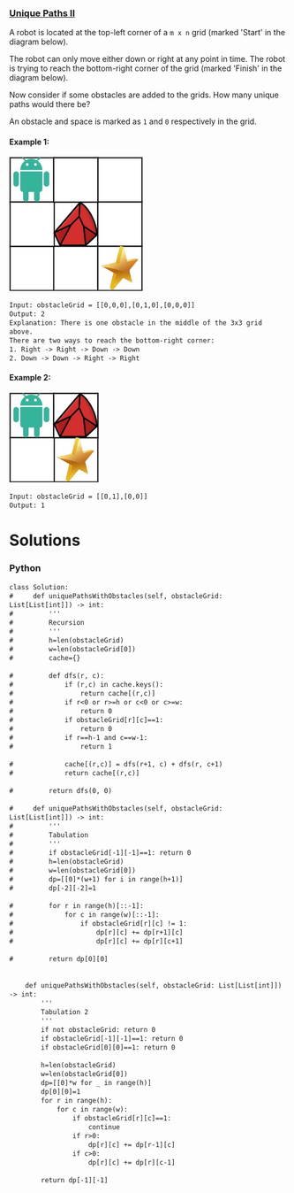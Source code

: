 ### [Unique Paths II](https://leetcode.com/problems/unique-paths-ii/) <br>

A robot is located at the top-left corner of a `m x n` grid (marked 'Start' in the diagram below).

The robot can only move either down or right at any point in time. The robot is trying to reach the bottom-right corner of the grid (marked 'Finish' in the diagram below).

Now consider if some obstacles are added to the grids. How many unique paths would there be?

An obstacle and space is marked as `1` and `0` respectively in the grid.


#### Example 1:
<img src="../../../../../images/robot1UniquePaths.jpg">

```
Input: obstacleGrid = [[0,0,0],[0,1,0],[0,0,0]]
Output: 2
Explanation: There is one obstacle in the middle of the 3x3 grid above.
There are two ways to reach the bottom-right corner:
1. Right -> Right -> Down -> Down
2. Down -> Down -> Right -> Right

```

#### Example 2:
<img src="../../../../../images/robot2UniquePaths.jpg">

```
Input: obstacleGrid = [[0,1],[0,0]]
Output: 1

```

# Solutions

### Python
```
class Solution:
#     def uniquePathsWithObstacles(self, obstacleGrid: List[List[int]]) -> int:
#         '''
#         Recursion
#         '''
#         h=len(obstacleGrid)
#         w=len(obstacleGrid[0])
#         cache={}
        
#         def dfs(r, c):
#             if (r,c) in cache.keys():
#                 return cache[(r,c)]
#             if r<0 or r>=h or c<0 or c>=w:
#                 return 0
#             if obstacleGrid[r][c]==1:
#                 return 0
#             if r==h-1 and c==w-1:
#                 return 1
            
#             cache[(r,c)] = dfs(r+1, c) + dfs(r, c+1)
#             return cache[(r,c)]
        
#         return dfs(0, 0)
    
#     def uniquePathsWithObstacles(self, obstacleGrid: List[List[int]]) -> int:
#         '''
#         Tabulation
#         '''
#         if obstacleGrid[-1][-1]==1: return 0
#         h=len(obstacleGrid)
#         w=len(obstacleGrid[0])
#         dp=[[0]*(w+1) for i in range(h+1)]
#         dp[-2][-2]=1
        
#         for r in range(h)[::-1]:
#             for c in range(w)[::-1]:
#                 if obstacleGrid[r][c] != 1:
#                     dp[r][c] += dp[r+1][c]
#                     dp[r][c] += dp[r][c+1]
                
#         return dp[0][0]
    
    
    def uniquePathsWithObstacles(self, obstacleGrid: List[List[int]]) -> int:
        '''
        Tabulation 2
        '''
        if not obstacleGrid: return 0
        if obstacleGrid[-1][-1]==1: return 0
        if obstacleGrid[0][0]==1: return 0
        
        h=len(obstacleGrid)
        w=len(obstacleGrid[0])        
        dp=[[0]*w for _ in range(h)]
        dp[0][0]=1
        for r in range(h):
            for c in range(w):
                if obstacleGrid[r][c]==1:
                    continue
                if r>0:
                    dp[r][c] += dp[r-1][c]
                if c>0:
                    dp[r][c] += dp[r][c-1]
                    
        return dp[-1][-1]

```
